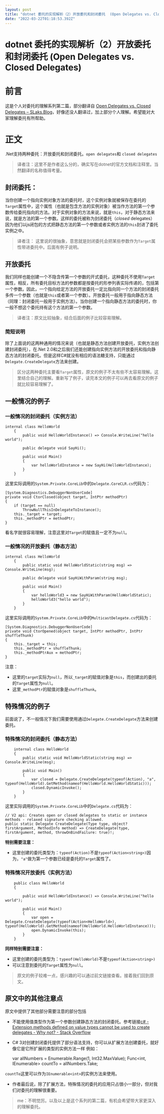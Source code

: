 ```yaml
---
layout: post
title: "dotnet 委托的实现解析（2）开放委托和封闭委托  (Open Delegates vs. Closed Delegates)"
date: "2022-03-22T01:18:53.392Z"
---
```

dotnet 委托的实现解析（2）开放委托和封闭委托 (Open Delegates vs. Closed Delegates)
================================================================

前言
==

这是个人对委托的理解系列第二篇，部分翻译自 [Open Delegates vs. Closed Delegates – SLaks.Blog](https://blog.slaks.net/2011/06/open-delegates-vs-closed-delegates.html)，好像还没人翻译过，加上部分个人理解。希望能对大家理解委托有所帮助。

正文
==

.Net支持两种委托：开放委托和封闭委托。`open delegates`和 `closed delegates`

> 译者注：这里不是作者这么分的，确实写在dotnet的官方文档和注释里。当然翻译的名称值得考量。

封闭委托：
-----

当你创建一个指向实例对象方法的委托时，这个实例对象就被保存在委托的`Target`属性中，这个属性（也就是包含方法的实例对象）被当作方法的第一个参数传给委托指向的方法。对于实例对象的方法来说，就是`this`，对于静态方法来说，就是方法的第一个参数。这样的委托被称为封闭委托（_closed_ delegates）因为他们以js闭包的方式把静态方法的第一个参数或者实例方法的`this`封进了委托实例之中。

> 译者注： 这里说的很抽象，意思就是封闭委托会把某些参数作为`Target`属性带进委托中。后面有例子说明。

开放委托
----

我们同样也能创建一个不隐含传第一个参数的开式委托，这种委托不使用`Target`属性，相反，所有委托目标方法的参数都是按委托的形参列表实际传递的，包括第一个参数。因此，一个指向给定方法的开放委托一定比指向同一个方法的封闭委托多传一个参数（也就是`this`或者第一个参数）。开放委托一般用于指向静态方法（同理：封闭委托一般用于实例方法）。当你创建一个指向静态方法的委托时，你一般不想这个委托持有这个方法的第一个参数。

> 译者注：原文比较抽象，结合后面的例子比较容易理解。

### 简短说明

除了上面说的这两种通用的情况来说（也就是静态方法创建开放委托，实例方法创建封闭委托），在.Net 2.0和之后我们还能创建指向实例方法的开放委托和指向静态方法的封闭委托。但是这样C#就没有相应的语法糖支持，只能通过`Delegate.CreateDelegate`方法来创建。

> 区分这两种委托主要看`Target`属性，原文的例子不太有些不太容易理解。这里结合自己的理解。重新写了例子，读完本文的例子可以再去看原文的例子就比较容易理解了。

一般情况的例子
-------

### 一般情况的封闭委托（实例方法）

    
    internal class HelloWorld
        {
            public void HelloWorldInstance() => Console.WriteLine("hello world");
    
            public delegate void SayHi();
    
            public void Main()
            {
                var helloWorldInstance = new SayHi(HelloWorldInstance);
            }
        }
    

这里实际调用的`System.Private.CoreLib`中的`Delegate.CoreCLR.cs`代码为：

    
    [System.Diagnostics.DebuggerNonUserCode]
    private void CtorClosed(object target, IntPtr methodPtr)
    {
        if (target == null)
            ThrowNullThisInDelegateToInstance();
        this._target = target;
        this._methodPtr = methodPtr;
    }
    

看名字就很容易理解，注意这里对`Target`的赋值且一定不为`null`。

### 一般情况的开放委托（静态方法）

    
    internal class HelloWorld
        {
            public static void HelloWorldStatic(string msg) => Console.WriteLine(msg);
    
            public delegate void SayHiWithParam(string msg);
    
            public void Main()
            {
                var helloWorld3 = new SayHiWithParam(HelloWorldStatic);
                helloWorld3("hello world");
            }
        }
    

这里实际调用的`System.Private.CoreLib`中的`MulticastDelegate.cs`代码为：

    [System.Diagnostics.DebuggerNonUserCode]
    private void CtorOpened(object target, IntPtr methodPtr, IntPtr shuffleThunk)
    {
        this._target = this;
        this._methodPtr = shuffleThunk;
        this._methodPtrAux = methodPtr;
    }
    

注意：

*   这里的`target`实际为`null`，所以`_target`的赋值对象是`this`，而创建出的委托的`Target`属性为`null`。
*   这里`_methodPtr`的赋值对象是`shuffleThunk`。

特殊情况的例子
-------

前面说了，不一般情况下我们需要使用通过`Delegate.CreateDelegate`方法来创建委托。

### 特殊情况的封闭委托（静态方法）

        internal class HelloWorld
        {
            public static void HelloWorldStatic(string msg) => Console.WriteLine(msg);
    
            public void Main()
            {
                var closed = Delegate.CreateDelegate(typeof(Action), "a", typeof(HelloWorld).GetMethod(nameof(HelloWorld.HelloWorldStatic)));
                closed.DynamicInvoke();
            }
        }
    

这里实际调用的`System.Private.CoreLib`中的`Delegate.cs`代码为：

    // V2 api: Creates open or closed delegates to static or instance methods - relaxed signature checking allowed.
    public static Delegate CreateDelegate(Type type, object? firstArgument, MethodInfo method) => CreateDelegate(type, firstArgument, method, throwOnBindFailure: true)!;
    

**特别需要注意：**

*   这里创建的委托类型为：`typeof(Action)`不是`typeof(Action<string>)`因为，`"a"`做为第一个参数已经是委托的`Target`属性了。

### 特殊情况开放委托（实例方法）

        public class HelloWorld
        {
    
            public void HelloWorldInstance() => Console.WriteLine("hello world");
    
            public void Main()
            {
                var open = Delegate.CreateDelegate(typeof(Action<HelloWorld>), typeof(HelloWorld).GetMethod(nameof(HelloWorld.HelloWorldInstance)));
                open.DynamicInvoke(this);
            }
        }
    

**同样特别需要注意：**

*   这里创建的委托类型为：`typeof(HelloWorld)`不是`typeof(Action<string>)`
*   可以注意到委托的`Target`属性为`null`。

> 原文的例子较难一点，感兴趣的可以通过前文链接查看。接着我们回到原文。

原文中的其他注意点
---------

原文中提供了其他部分需要注意的部分包括

*   不能使用值类型作为第一个参数创建静态方法的封闭委托。参考链接[c# - Extension methods defined on value types cannot be used to create delegates - Why not? - Stack Overflow](https://stackoverflow.com/questions/1016033/extension-methods-defined-on-value-types-cannot-be-used-to-create-delegates-wh)
*   C# 3对创建封闭委托提供了部分语法支持，你可以从扩展方法创建委托，就好像它是它所扩展的类型的实例方法一样 例如：

    var allNumbers = Enumerable.Range(1, Int32.MaxValue);
    Func<int, IEnumerable<int>> countTo = allNumbers.Take;
    

`countTo`这里可以作为`IEnumerable<int>`的实例方法来使用。

*   作者最后说，除了扩展方法，特殊情况的委托的应用只占很小一部分，但对我们对委托的理解很重要。

> me：不明觉厉。以及以上是这个系列的第二篇，有机会希望带大家更深入的理解委托。